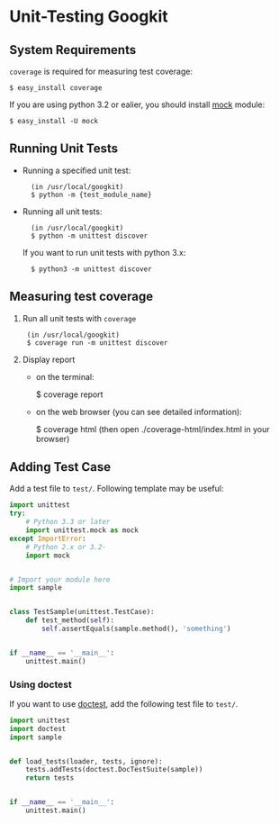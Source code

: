 Unit-Testing Googkit
====================


System Requirements
-------------------
`coverage` is required for measuring test coverage:

	$ easy_install coverage

If you are using python 3.2 or ealier, you should install [mock](http://www.voidspace.org.uk/python/mock/) module:

	$ easy_install -U mock


Running Unit Tests
------------------
* Running a specified unit test:

		(in /usr/local/googkit)
		$ python -m {test_module_name}


* Running all unit tests:

		(in /usr/local/googkit)
		$ python -m unittest discover

	If you want to run unit tests with python 3.x:

	 	$ python3 -m unittest discover


Measuring test coverage
-----------------------
1. Run all unit tests with `coverage`

		(in /usr/local/googkit)
		$ coverage run -m unittest discover


2. Display report

	* on the terminal:

		$ coverage report


	* on the web browser (you can see detailed information):

		$ coverage html
		(then open ./coverage-html/index.html in your browser)


Adding Test Case
----------------
Add a test file to `test/`.
Following template may be useful:

```python
import unittest
try:
    # Python 3.3 or later
    import unittest.mock as mock
except ImportError:
    # Python 2.x or 3.2-
    import mock


# Import your module here
import sample


class TestSample(unittest.TestCase):
    def test_method(self):
        self.assertEquals(sample.method(), 'something')


if __name__ == '__main__':
    unittest.main()
```


### Using doctest
If you want to use [doctest](http://docs.python.org/3.3/library/doctest.html#module-doctest),
add the following test file to `test/`.

```python
import unittest
import doctest
import sample


def load_tests(loader, tests, ignore):
    tests.addTests(doctest.DocTestSuite(sample))
    return tests


if __name__ == '__main__':
    unittest.main()
```
